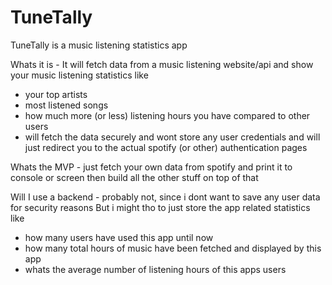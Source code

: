 # TuneTally
TuneTally is a music listening statistics app

Whats it is -
It will fetch data from a music listening website/api and show your music listening statistics like 
- your top artists
- most listened songs
- how much more (or less) listening hours you have compared to other users
- will fetch the data securely and wont store any user credentials and will just redirect you to the actual spotify (or other) authentication pages

Whats the MVP -
just fetch your own data from spotify and print it to console or screen
then build all the other stuff on top of that

Will I use a backend -
probably not, since i dont want to save any user data for security reasons
But i might tho to just store the app related statistics like 
- how many users have used this app until now 
- how many total hours of music have been fetched and displayed by this app
- whats the average number of listening hours of this apps users